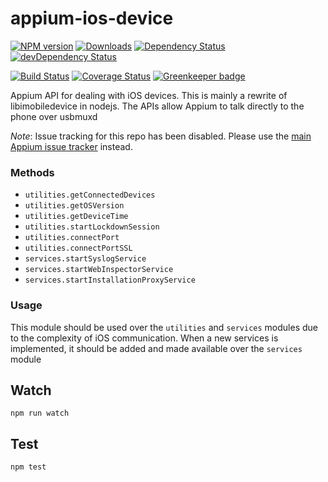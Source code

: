 appium-ios-device
===================

[![NPM version](http://img.shields.io/npm/v/appium-ios-device.svg)](https://npmjs.org/package/appium-ios-device)
[![Downloads](http://img.shields.io/npm/dm/appium-ios-device.svg)](https://npmjs.org/package/appium-ios-device)
[![Dependency Status](https://david-dm.org/appium/appium-ios-device/master.svg)](https://david-dm.org/appium/appium-ios-device/master)
[![devDependency Status](https://david-dm.org/appium/appium-ios-device/master/dev-status.svg)](https://david-dm.org/appium/appium-ios-device/master#info=devDependencies)

[![Build Status](https://api.travis-ci.org/appium/appium-ios-device.png?branch=master)](https://travis-ci.org/appium/appium-ios-device)
[![Coverage Status](https://coveralls.io/repos/appium/appium-ios-device/badge.svg?branch=master)](https://coveralls.io/r/appium/appium-ios-device?branch=master)
[![Greenkeeper badge](https://badges.greenkeeper.io/appium/appium-ios-device.svg)](https://greenkeeper.io/)

Appium API for dealing with iOS devices. This is mainly a rewrite of libimobiledevice in nodejs. The APIs allow Appium to talk directly to the phone over usbmuxd

*Note*: Issue tracking for this repo has been disabled. Please use the [main Appium issue tracker](https://github.com/appium/appium/issues) instead.

### Methods

- `utilities.getConnectedDevices`
- `utilities.getOSVersion`
- `utilities.getDeviceTime`
- `utilities.startLockdownSession`
- `utilities.connectPort`
- `utilities.connectPortSSL`
- `services.startSyslogService`
- `services.startWebInspectorService`
- `services.startInstallationProxyService`

### Usage

This module should be used over the `utilities` and `services` modules due to the complexity of iOS communication. When a new services is implemented, it should be added and made available over the `services` module

## Watch

```
npm run watch
```

## Test

```
npm test
```
